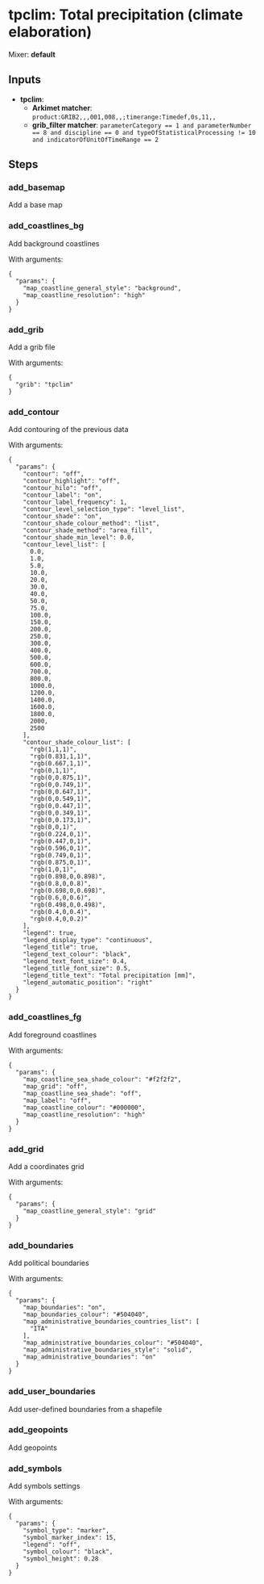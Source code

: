 # tpclim: Total precipitation (climate elaboration)

Mixer: **default**

## Inputs

* **tpclim**:
    * **Arkimet matcher**: `product:GRIB2,,,001,008,,;timerange:Timedef,0s,11,,`
    * **grib_filter matcher**: `parameterCategory == 1 and parameterNumber == 8 and discipline == 0 and typeOfStatisticalProcessing != 10 and indicatorOfUnitOfTimeRange == 2`

## Steps

### add_basemap

Add a base map


### add_coastlines_bg

Add background coastlines

With arguments:
```
{
  "params": {
    "map_coastline_general_style": "background",
    "map_coastline_resolution": "high"
  }
}
```

### add_grib

Add a grib file

With arguments:
```
{
  "grib": "tpclim"
}
```

### add_contour

Add contouring of the previous data

With arguments:
```
{
  "params": {
    "contour": "off",
    "contour_highlight": "off",
    "contour_hilo": "off",
    "contour_label": "on",
    "contour_label_frequency": 1,
    "contour_level_selection_type": "level_list",
    "contour_shade": "on",
    "contour_shade_colour_method": "list",
    "contour_shade_method": "area_fill",
    "contour_shade_min_level": 0.0,
    "contour_level_list": [
      0.0,
      1.0,
      5.0,
      10.0,
      20.0,
      30.0,
      40.0,
      50.0,
      75.0,
      100.0,
      150.0,
      200.0,
      250.0,
      300.0,
      400.0,
      500.0,
      600.0,
      700.0,
      800.0,
      1000.0,
      1200.0,
      1400.0,
      1600.0,
      1800.0,
      2000,
      2500
    ],
    "contour_shade_colour_list": [
      "rgb(1,1,1)",
      "rgb(0.831,1,1)",
      "rgb(0.667,1,1)",
      "rgb(0,1,1)",
      "rgb(0,0.875,1)",
      "rgb(0,0.749,1)",
      "rgb(0,0.647,1)",
      "rgb(0,0.549,1)",
      "rgb(0,0.447,1)",
      "rgb(0,0.349,1)",
      "rgb(0,0.173,1)",
      "rgb(0,0,1)",
      "rgb(0.224,0,1)",
      "rgb(0.447,0,1)",
      "rgb(0.596,0,1)",
      "rgb(0.749,0,1)",
      "rgb(0.875,0,1)",
      "rgb(1,0,1)",
      "rgb(0.898,0,0.898)",
      "rgb(0.8,0,0.8)",
      "rgb(0.698,0,0.698)",
      "rgb(0.6,0,0.6)",
      "rgb(0.498,0,0.498)",
      "rgb(0.4,0,0.4)",
      "rgb(0.4,0,0.2)"
    ],
    "legend": true,
    "legend_display_type": "continuous",
    "legend_title": true,
    "legend_text_colour": "black",
    "legend_text_font_size": 0.4,
    "legend_title_font_size": 0.5,
    "legend_title_text": "Total precipitation [mm]",
    "legend_automatic_position": "right"
  }
}
```

### add_coastlines_fg

Add foreground coastlines

With arguments:
```
{
  "params": {
    "map_coastline_sea_shade_colour": "#f2f2f2",
    "map_grid": "off",
    "map_coastline_sea_shade": "off",
    "map_label": "off",
    "map_coastline_colour": "#000000",
    "map_coastline_resolution": "high"
  }
}
```

### add_grid

Add a coordinates grid

With arguments:
```
{
  "params": {
    "map_coastline_general_style": "grid"
  }
}
```

### add_boundaries

Add political boundaries

With arguments:
```
{
  "params": {
    "map_boundaries": "on",
    "map_boundaries_colour": "#504040",
    "map_administrative_boundaries_countries_list": [
      "ITA"
    ],
    "map_administrative_boundaries_colour": "#504040",
    "map_administrative_boundaries_style": "solid",
    "map_administrative_boundaries": "on"
  }
}
```

### add_user_boundaries

Add user-defined boundaries from a shapefile


### add_geopoints

Add geopoints


### add_symbols

Add symbols settings

With arguments:
```
{
  "params": {
    "symbol_type": "marker",
    "symbol_marker_index": 15,
    "legend": "off",
    "symbol_colour": "black",
    "symbol_height": 0.28
  }
}
```


